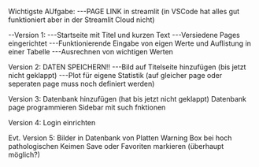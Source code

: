 Wichtigste AUfgabe:
---PAGE LINK in streamlit (in VSCode hat alles gut funktioniert aber in der Streamlit Cloud nicht)

--Version 1:
---Startseite mit Titel und kurzen Text
---Versiedene Pages eingerichtet
---Funktionierende Eingabe von eigen Werte und Auflistung in einer Tabelle
---Ausrechnen von wichtigen Werten

Version 2:
DATEN SPEICHERN!!
---Bild auf Titelseite hinzufügen (bis jetzt nicht geklappt)
---Plot für eigene Statistik (auf gleicher page oder seperaten page muss noch definiert werden)

Version 3:
Datenbank hinzufügen (hat bis jetzt nicht geklappt)
Datenbank page programmieren
Sidebar mit such fnktionen

Version 4:
Login einrichten

Evt. Version 5:
Bilder in Datenbank von Platten
Warning Box bei hoch pathologischen Keimen
Save oder Favoriten markieren (überhaupt möglich?)
